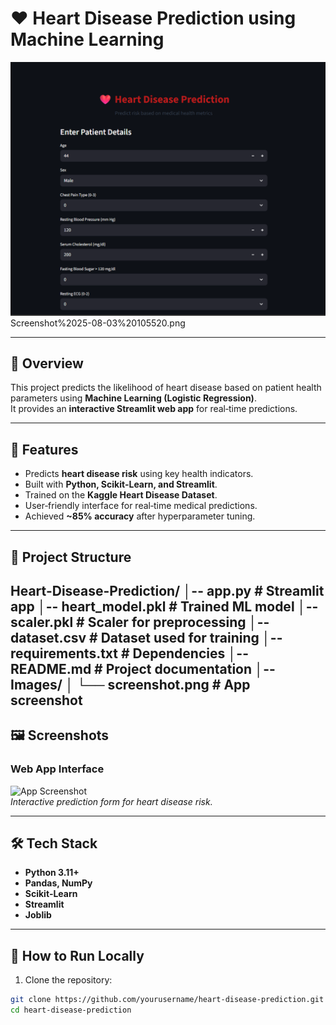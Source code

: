 # ❤️ Heart Disease Prediction using Machine Learning

![Project Banner](Images/Screenshot%202025-08-03%20102616.png)Screenshot%2025-08-03%20105520.png 


---

## 📌 Overview
This project predicts the likelihood of heart disease based on patient health parameters using **Machine Learning (Logistic Regression)**.  
It provides an **interactive Streamlit web app** for real‑time predictions.

---

## 🧠 Features
- Predicts **heart disease risk** using key health indicators.
- Built with **Python, Scikit‑Learn, and Streamlit**.
- Trained on the **Kaggle Heart Disease Dataset**.
- User‑friendly interface for real‑time medical predictions.
- Achieved **~85% accuracy** after hyperparameter tuning.

---

## 📂 Project Structure
Heart-Disease-Prediction/
│-- app.py # Streamlit app
│-- heart_model.pkl # Trained ML model
│-- scaler.pkl # Scaler for preprocessing
│-- dataset.csv # Dataset used for training
│-- requirements.txt # Dependencies
│-- README.md # Project documentation
│-- Images/
│ └── screenshot.png # App screenshot
---

## 🖼 Screenshots

### Web App Interface
![App Screenshot](Screenshot%202025-08-03%20102616.pngScreenshot%202025-08-03%20102616.png)  
*Interactive prediction form for heart disease risk.*

---

## 🛠 Tech Stack
- **Python 3.11+**
- **Pandas, NumPy**
- **Scikit‑Learn**
- **Streamlit**
- **Joblib**

---

## 🚀 How to Run Locally

1. Clone the repository:
```bash
git clone https://github.com/yourusername/heart-disease-prediction.git
cd heart-disease-prediction
